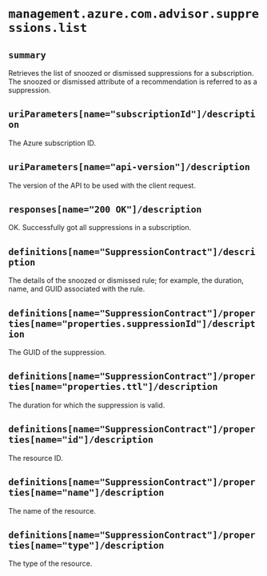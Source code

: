 # `management.azure.com.advisor.suppressions.list`

## `summary`
Retrieves the list of snoozed or dismissed suppressions for a subscription. The snoozed or dismissed attribute of a recommendation is referred to as a suppression.

## `uriParameters[name="subscriptionId"]/description`
The Azure subscription ID.

## `uriParameters[name="api-version"]/description`
The version of the API to be used with the client request.

## `responses[name="200 OK"]/description`
OK. Successfully got all suppressions in a subscription.

## `definitions[name="SuppressionContract"]/description`
The details of the snoozed or dismissed rule; for example, the duration, name, and GUID associated with the rule.

## `definitions[name="SuppressionContract"]/properties[name="properties.suppressionId"]/description`
  
The GUID of the suppression.

## `definitions[name="SuppressionContract"]/properties[name="properties.ttl"]/description`
  
The duration for which the suppression is valid.

## `definitions[name="SuppressionContract"]/properties[name="id"]/description`
  
The resource ID.

## `definitions[name="SuppressionContract"]/properties[name="name"]/description`
  
The name of the resource.

## `definitions[name="SuppressionContract"]/properties[name="type"]/description`
  
The type of the resource.


